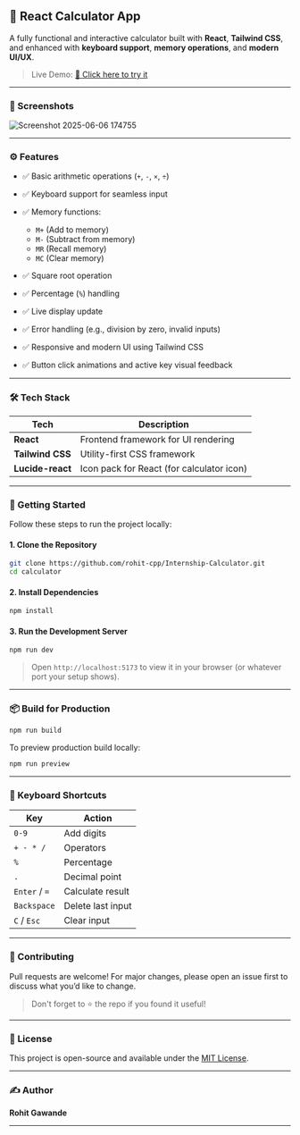 ## 🧮 React Calculator App

A fully functional and interactive calculator built with **React**, **Tailwind CSS**, and enhanced with **keyboard support**, **memory operations**, and **modern UI/UX**.

> Live Demo: [🚀 Click here to try it](https://your-deployed-url.com)

---

### 📸 Screenshots

![Screenshot 2025-06-06 174755](https://github.com/user-attachments/assets/756d760d-5213-41f8-88d8-079bc369a11a)

---

### ⚙️ Features

* ✅ Basic arithmetic operations (`+`, `-`, `×`, `÷`)
* ✅ Keyboard support for seamless input
* ✅ Memory functions:

  * `M+` (Add to memory)
  * `M-` (Subtract from memory)
  * `MR` (Recall memory)
  * `MC` (Clear memory)
* ✅ Square root operation
* ✅ Percentage (`%`) handling
* ✅ Live display update
* ✅ Error handling (e.g., division by zero, invalid inputs)
* ✅ Responsive and modern UI using Tailwind CSS
* ✅ Button click animations and active key visual feedback

---

### 🛠 Tech Stack

| Tech             | Description                               |
| ---------------- | ----------------------------------------- |
| **React**        | Frontend framework for UI rendering       |
| **Tailwind CSS** | Utility-first CSS framework               |
| **Lucide-react** | Icon pack for React (for calculator icon) |


---

### 🚀 Getting Started

Follow these steps to run the project locally:

#### 1. Clone the Repository

```bash
git clone https://github.com/rohit-cpp/Internship-Calculator.git
cd calculator
```

#### 2. Install Dependencies

```bash
npm install
```

#### 3. Run the Development Server

```bash
npm run dev
```

> Open `http://localhost:5173` to view it in your browser (or whatever port your setup shows).

---

### 📦 Build for Production

```bash
npm run build
```

To preview production build locally:

```bash
npm run preview
```

---

### 🎯 Keyboard Shortcuts

| Key           | Action            |
| ------------- | ----------------- |
| `0-9`         | Add digits        |
| `+ - * /`     | Operators         |
| `%`           | Percentage        |
| `.`           | Decimal point     |
| `Enter` / `=` | Calculate result  |
| `Backspace`   | Delete last input |
| `C` / `Esc`   | Clear input       |

---


### 🤝 Contributing

Pull requests are welcome! For major changes, please open an issue first to discuss what you’d like to change.

> Don't forget to ⭐ the repo if you found it useful!

---

### 🪪 License

This project is open-source and available under the [MIT License](LICENSE).

---

### ✍️ Author

**Rohit Gawande**

---
